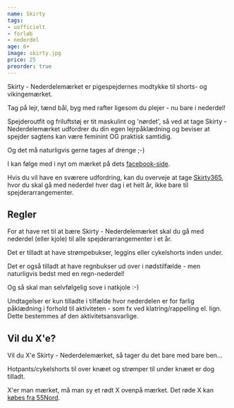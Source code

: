 ```yaml
---
name: Skirty
tags:
- uofficielt
- forløb
- nederdel
age: 6+
image: skirty.jpg
price: 25
preorder: true
---
```

Skirty - Nederdelemærket er pigespejdernes modtykke til shorts- og vikingemærket.

Tag på lejr, tænd bål, byg med rafter ligesom du plejer - nu bare i nederdel!

Spejderoutfit og friluftstøj er tit maskulint og 'nørdet', så ved at tage Skirty - Nederdelemærket udfordrer du din egen lejrpåklædning og beviser at spejder sagtens kan være feminint OG praktisk samtidig.

Og det må naturligvis gerne tages af drenge ;-)

I kan følge med i nyt om mærket på dets [facebook-side](https://www.facebook.com/nederdel).

Hvis du vil have en sværere udfordring, kan du overveje at tage [Skirty365](/m/skirty365/), hvor du skal gå med nederdel hver dag i et helt år, ikke bare til spejderarrangementer.

## Regler

For at have ret til at bære Skirty - Nederdelemærket skal du gå med nederdel (eller kjole) til alle spejderarrangementer i et år.

Det er tilladt at have strømpebukser, leggins eller cykelshorts inden under.

Det er også tilladt at have regnbukser ud over i nødstilfælde - men naturligvis bedst med en regn-nederdel!

Og så skal man selvfølgelig sove i natkjole :-)

Undtagelser er kun tilladte i tilfælde hvor nederdelen er for farlig påklædning i forhold til aktiviteten - som fx ved klatring/rappelling el. lign. Dette bestemmes af den aktivitetsansvarlige.

## Vil du X'e?

Vil du X'e Skirty - Nederdelemærket, så tager du det bare med bare ben...

Hotpants/cykelshorts til over knæet og strømper til under knæet er dog tilladt.

X'er man mærket, må man sy et rødt X ovenpå mærket.
Det røde X kan [købes fra 55Nord](https://www.55nord.dk/de-gr%C3%B8nne-pigespejdere/shop-de-groenne-pigespejdere/maerker-2/x-maerket-de-groenne-pigespejdere).
